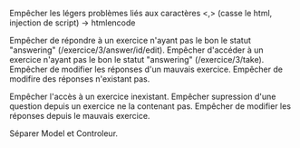 Empêcher les légers problèmes liés aux caractères <,> (casse le html, injection de script) -> htmlencode

Empêcher de répondre à un exercice n'ayant pas le bon le statut "answering" (/exercice/3/answer/id/edit).
Empêcher d'accéder à un exercice n'ayant pas le bon le statut "answering" (/exercice/3/take).
Empêcher de modifier les réponses d'un mauvais exercice.
Empêcher de modifire des réponses n'existant pas.

Empêcher l'accès à un exercice inexistant.
Empêcher supression d'une question depuis un exercice ne la contenant pas.
Empêcher de modifier les réponses depuis le mauvais exercice.

Séparer Model et Controleur.



